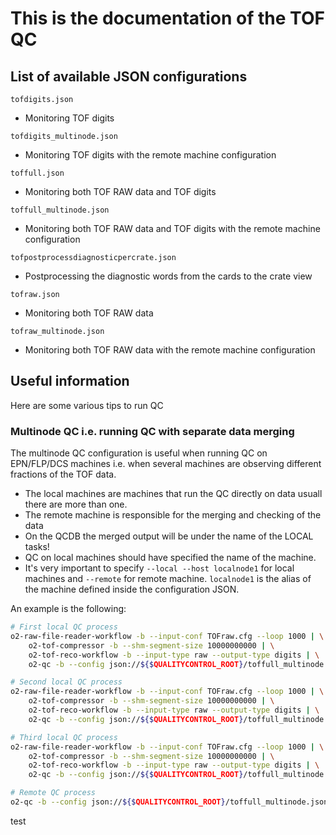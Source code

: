 # This is the documentation of the TOF QC

## List of available JSON configurations
`tofdigits.json`
- Monitoring TOF digits

`tofdigits_multinode.json`
- Monitoring TOF digits with the remote machine configuration

`toffull.json`
- Monitoring both TOF RAW data and TOF digits

`toffull_multinode.json`
- Monitoring both TOF RAW data and TOF digits with the remote machine configuration 

`tofpostprocessdiagnosticpercrate.json`
- Postprocessing the diagnostic words from the cards to the crate view 

`tofraw.json`
- Monitoring both TOF RAW data

`tofraw_multinode.json`
- Monitoring both TOF RAW data with the remote machine configuration 


## Useful information
Here are some various tips to run QC

### Multinode QC i.e. running QC with separate data merging
The multinode QC configuration is useful when running QC on EPN/FLP/DCS machines i.e. when several machines are observing different fractions of the TOF data.
- The local machines are machines that run the QC directly on data usuall there are more than one.
- The remote machine is responsible for the merging and checking of the data
- On the QCDB the merged output will be under the name of the LOCAL tasks!
- QC on local machines should have specified the name of the machine.
- It's very important to specify `--local --host localnode1` for local machines and `--remote` for remote machine. 
`localnode1` is the alias of the machine defined inside the configuration JSON.

An example is the following:
```bash
# First local QC process
o2-raw-file-reader-workflow -b --input-conf TOFraw.cfg --loop 1000 | \
    o2-tof-compressor -b --shm-segment-size 10000000000 | \
    o2-tof-reco-workflow -b --input-type raw --output-type digits | \
    o2-qc -b --config json://${$QUALITYCONTROL_ROOT}/toffull_multinode.json --local --host localnode1 &

# Second local QC process
o2-raw-file-reader-workflow -b --input-conf TOFraw.cfg --loop 1000 | \
    o2-tof-compressor -b --shm-segment-size 10000000000 | \
    o2-tof-reco-workflow -b --input-type raw --output-type digits | \
    o2-qc -b --config json://${$QUALITYCONTROL_ROOT}/toffull_multinode.json --local --host localnode2 &

# Third local QC process
o2-raw-file-reader-workflow -b --input-conf TOFraw.cfg --loop 1000 | \
    o2-tof-compressor -b --shm-segment-size 10000000000 | \
    o2-tof-reco-workflow -b --input-type raw --output-type digits | \
    o2-qc -b --config json://${$QUALITYCONTROL_ROOT}/toffull_multinode.json --local --host localnode3 &

# Remote QC process
o2-qc -b --config json://${$QUALITYCONTROL_ROOT}/toffull_multinode.json --remote
```

test
